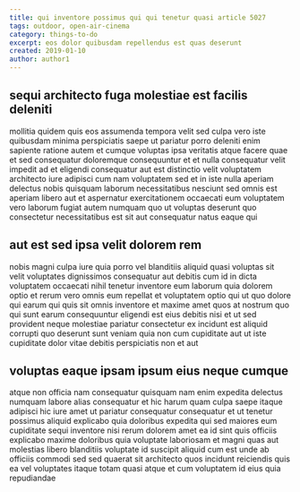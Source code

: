 ```yaml
---
title: qui inventore possimus qui qui tenetur quasi article 5027
tags: outdoor, open-air-cinema
category: things-to-do
excerpt: eos dolor quibusdam repellendus est quas deserunt
created: 2019-01-10
author: author1
---
```


## sequi architecto fuga molestiae est facilis deleniti

mollitia quidem quis eos assumenda tempora velit sed culpa vero iste quibusdam minima perspiciatis saepe ut pariatur porro deleniti enim sapiente ratione autem et cumque voluptas ipsa veritatis atque facere quae et sed consequatur doloremque consequuntur et et nulla consequatur velit impedit ad et eligendi consequatur aut est distinctio velit voluptatem architecto iure adipisci cum nam voluptatem sed et in iste nulla aperiam delectus nobis quisquam laborum necessitatibus nesciunt sed omnis est aperiam libero aut et aspernatur exercitationem occaecati eum voluptatem vero laborum fugiat autem numquam quo ut voluptas deserunt quo consectetur necessitatibus est sit aut consequatur natus eaque qui

## aut est sed ipsa velit dolorem rem

nobis magni culpa iure quia porro vel blanditiis aliquid quasi voluptas sit velit voluptates dignissimos consequatur aut debitis cum id in dicta voluptatem occaecati nihil tenetur inventore eum laborum quia dolorem optio et rerum vero omnis eum repellat et voluptatem optio qui ut quo dolore qui earum qui quis sit omnis inventore et maxime amet quos at nostrum quo qui sunt earum consequuntur eligendi est eius debitis nisi et ut sed provident neque molestiae pariatur consectetur ex incidunt est aliquid corrupti quo deserunt sunt veniam quia non cum cupiditate aut ut iste cupiditate dolor vitae debitis perspiciatis non et aut

## voluptas eaque ipsam ipsum eius neque cumque

atque non officia nam consequatur quisquam nam enim expedita delectus numquam labore alias consequatur et hic harum quam culpa saepe itaque adipisci hic iure amet ut pariatur consequatur consequatur et ut tenetur possimus aliquid explicabo quia doloribus expedita qui sed maiores eum cupiditate sequi inventore nisi rerum dolorem amet ea id sint quis officiis explicabo maxime doloribus quia voluptate laboriosam et magni quas aut molestias libero blanditiis voluptate id suscipit aliquid cum est unde ab officiis commodi sed sed quaerat sit architecto quos incidunt reiciendis quis ea vel voluptates itaque totam quasi atque et cum voluptatem id eius quia repudiandae
